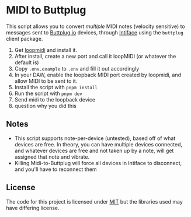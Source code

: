 # MIDI to Buttplug

This script allows you to convert *multiple* MIDI notes (velocity sensitive) to messages sent to [Buttplug.io](https://buttplug.io/) devices, through [Intiface](https://intiface.com/central/) using the `buttplug` client package.

1. Get [loopmidi](https://www.tobias-erichsen.de/software/loopmidi.html) and install it.
2. After install, create a new port and call it loopMIDI (or whatever the default is)
3. Copy `.env.example` to `.env` and fill it out accordingly
4. In your DAW, enable the loopback MIDI port created by loopmidi, and allow MIDI to be sent to it.
5. Install the script with `pnpm install`
6. Run the script with `pnpm dev`
7. Send midi to the loopback device
8. question why you did this

## Notes

- This script supports note-per-device (untested), based off of what devices are free. In theory, you can have multiple devices connected, and whatever devices are free and not taken up by a note, will get assigned that note and vibrate.
- Killing Midi-to-Buttplug will force all devices in Intiface to disconnect, and you'll have to reconnect them


## License

The code for this project is licensed under [MIT](LICENSE) but the libraries used may have differing license.
